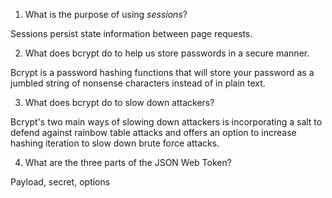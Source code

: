 <!-- Answers to the Short Answer Essay Questions go here -->

1. What is the purpose of using _sessions_?

Sessions persist state information between page requests.

2. What does bcrypt do to help us store passwords in a secure manner.

Bcrypt is a password hashing functions that will store your password as a jumbled string of nonsense characters instead of in plain text.

3. What does bcrypt do to slow down attackers?

Bcrypt's two main ways of slowing down attackers is incorporating a salt to defend against rainbow table attacks and offers an option to increase hashing iteration to slow down brute force attacks.

4. What are the three parts of the JSON Web Token?

Payload, secret, options
